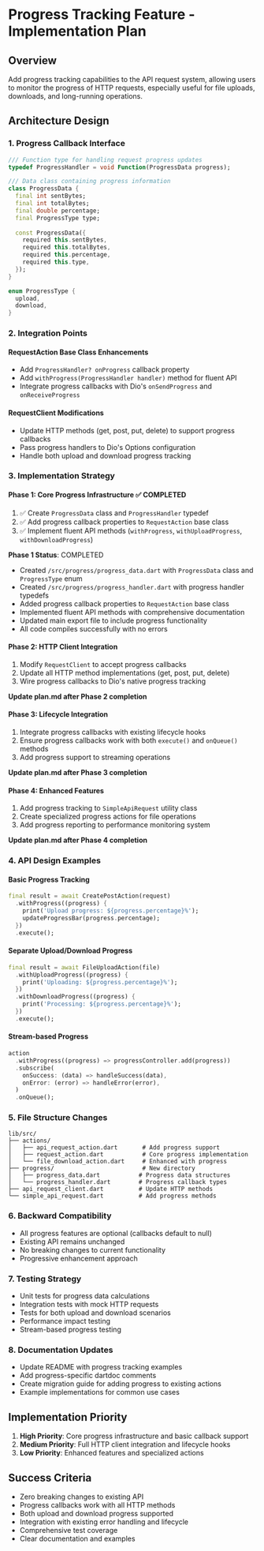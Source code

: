 # Progress Tracking Feature - Implementation Plan

## Overview
Add progress tracking capabilities to the API request system, allowing users to monitor the progress of HTTP requests, especially useful for file uploads, downloads, and long-running operations.

## Architecture Design

### 1. Progress Callback Interface
```dart
/// Function type for handling request progress updates
typedef ProgressHandler = void Function(ProgressData progress);

/// Data class containing progress information
class ProgressData {
  final int sentBytes;
  final int totalBytes;
  final double percentage;
  final ProgressType type;
  
  const ProgressData({
    required this.sentBytes,
    required this.totalBytes,
    required this.percentage,
    required this.type,
  });
}

enum ProgressType {
  upload,
  download,
}
```

### 2. Integration Points

#### RequestAction Base Class Enhancements
- Add `ProgressHandler? onProgress` callback property
- Add `withProgress(ProgressHandler handler)` method for fluent API
- Integrate progress callbacks with Dio's `onSendProgress` and `onReceiveProgress`

#### RequestClient Modifications
- Update HTTP methods (get, post, put, delete) to support progress callbacks
- Pass progress handlers to Dio's Options configuration
- Handle both upload and download progress tracking

### 3. Implementation Strategy

#### Phase 1: Core Progress Infrastructure ✅ COMPLETED
1. ✅ Create `ProgressData` class and `ProgressHandler` typedef
2. ✅ Add progress callback properties to `RequestAction` base class
3. ✅ Implement fluent API methods (`withProgress`, `withUploadProgress`, `withDownloadProgress`)

**Phase 1 Status**: COMPLETED
- Created `/src/progress/progress_data.dart` with `ProgressData` class and `ProgressType` enum
- Created `/src/progress/progress_handler.dart` with progress handler typedefs
- Added progress callback properties to `RequestAction` base class
- Implemented fluent API methods with comprehensive documentation
- Updated main export file to include progress functionality
- All code compiles successfully with no errors

#### Phase 2: HTTP Client Integration
1. Modify `RequestClient` to accept progress callbacks
2. Update all HTTP method implementations (get, post, put, delete)
3. Wire progress callbacks to Dio's native progress tracking

**Update plan.md after Phase 2 completion**

#### Phase 3: Lifecycle Integration
1. Integrate progress callbacks with existing lifecycle hooks
2. Ensure progress callbacks work with both `execute()` and `onQueue()` methods
3. Add progress support to streaming operations

**Update plan.md after Phase 3 completion**

#### Phase 4: Enhanced Features
1. Add progress tracking to `SimpleApiRequest` utility class
2. Create specialized progress actions for file operations
3. Add progress reporting to performance monitoring system

**Update plan.md after Phase 4 completion**

### 4. API Design Examples

#### Basic Progress Tracking
```dart
final result = await CreatePostAction(request)
  .withProgress((progress) {
    print('Upload progress: ${progress.percentage}%');
    updateProgressBar(progress.percentage);
  })
  .execute();
```

#### Separate Upload/Download Progress
```dart
final result = await FileUploadAction(file)
  .withUploadProgress((progress) {
    print('Uploading: ${progress.percentage}%');
  })
  .withDownloadProgress((progress) {
    print('Processing: ${progress.percentage}%');
  })
  .execute();
```

#### Stream-based Progress
```dart
action
  .withProgress((progress) => progressController.add(progress))
  .subscribe(
    onSuccess: (data) => handleSuccess(data),
    onError: (error) => handleError(error),
  )
  .onQueue();
```

### 5. File Structure Changes

```
lib/src/
├── actions/
│   ├── api_request_action.dart       # Add progress support
│   ├── request_action.dart           # Core progress implementation
│   └── file_download_action.dart     # Enhanced with progress
├── progress/                         # New directory
│   ├── progress_data.dart           # Progress data structures
│   └── progress_handler.dart        # Progress callback types
├── api_request_client.dart          # Update HTTP methods
└── simple_api_request.dart          # Add progress methods
```

### 6. Backward Compatibility
- All progress features are optional (callbacks default to null)
- Existing API remains unchanged
- No breaking changes to current functionality
- Progressive enhancement approach

### 7. Testing Strategy
- Unit tests for progress data calculations
- Integration tests with mock HTTP requests
- Tests for both upload and download scenarios
- Performance impact testing
- Stream-based progress testing

### 8. Documentation Updates
- Update README with progress tracking examples
- Add progress-specific dartdoc comments
- Create migration guide for adding progress to existing actions
- Example implementations for common use cases

## Implementation Priority
1. **High Priority**: Core progress infrastructure and basic callback support
2. **Medium Priority**: Full HTTP client integration and lifecycle hooks
3. **Low Priority**: Enhanced features and specialized actions

## Success Criteria
- Zero breaking changes to existing API
- Progress callbacks work with all HTTP methods
- Both upload and download progress supported
- Integration with existing error handling and lifecycle
- Comprehensive test coverage
- Clear documentation and examples
